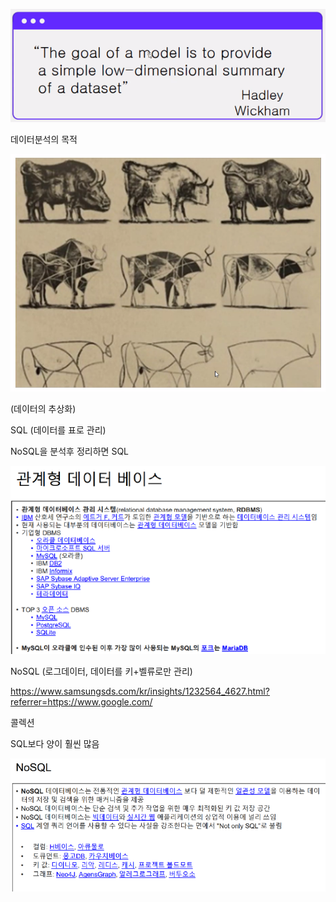 ![image-20210614094717542](06-14.assets/image-20210614094717542.png)

데이터분석의 목적

![image-20210614094737899](06-14.assets/image-20210614094737899.png)

(데이터의 추상화)



SQL  (데이터를 표로 관리)

NoSQL을 분석후 정리하면 SQL

![image-20210614102052307](06-14.assets/image-20210614102052307.png)



NoSQL (로그데이터,  데이터를 키+벨류로만 관리)

https://www.samsungsds.com/kr/insights/1232564_4627.html?referrer=https://www.google.com/

콜렉션

SQL보다 양이 훨씬 많음

![image-20210614102104609](06-14.assets/image-20210614102104609.png)

